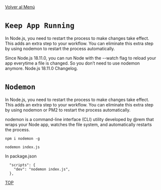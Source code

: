 [Volver al Menú](../root.md)

# `Keep App Running`

In Node.js, you need to restart the process to make changes take effect. This adds an extra step to your workflow. You can eliminate this extra step by using nodemon to restart the process automatically.

Since Node.js 18.11.0, you can run Node with the --watch flag to reload your app everytime a file is changed. So you don’t need to use nodemon anymore. Node.js 18.11.0 Changelog.

# `Nodemon`

In Node.js, you need to restart the process to make changes take effect. This adds an extra step to your workflow. You can eliminate this extra step by using nodemon or PM2 to restart the process automatically.

nodemon is a command-line interface (CLI) utility developed by @rem that wraps your Node app, watches the file system, and automatically restarts the process.

```
npm i nodemon -g
```

```
nodemon index.js
```

In package.json

```
  "scripts": {
    "dev": "nodemon index.js",
  },
```

[TOP](#keep-app-running)
